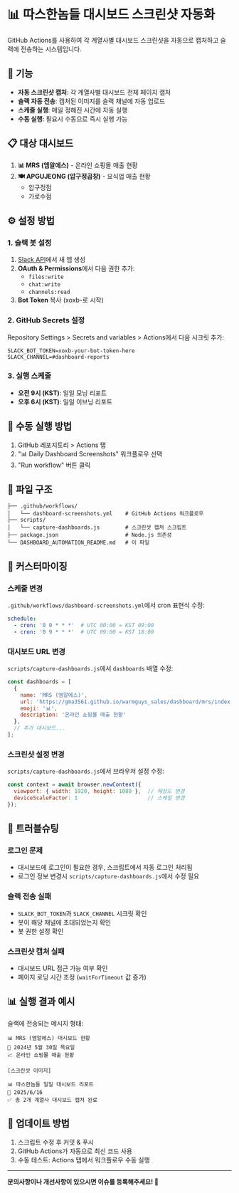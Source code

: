 # 📊 따스한놈들 대시보드 스크린샷 자동화

GitHub Actions를 사용하여 각 계열사별 대시보드 스크린샷을 자동으로 캡처하고 슬랙에 전송하는 시스템입니다.

## 🎯 기능

- **자동 스크린샷 캡처**: 각 계열사별 대시보드 전체 페이지 캡처
- **슬랙 자동 전송**: 캡처된 이미지를 슬랙 채널에 자동 업로드
- **스케줄 실행**: 매일 정해진 시간에 자동 실행
- **수동 실행**: 필요시 수동으로 즉시 실행 가능

## 📋 대상 대시보드

1. **📊 MRS (엠알에스)** - 온라인 쇼핑몰 매출 현황
2. **🍽️ APGUJEONG (압구정곱창)** - 요식업 매출 현황
   - 압구정점
   - 가로수점

## ⚙️ 설정 방법

### 1. 슬랙 봇 설정

1. [Slack API](https://api.slack.com/apps)에서 새 앱 생성
2. **OAuth & Permissions**에서 다음 권한 추가:
   - `files:write`
   - `chat:write`
   - `channels:read`
3. **Bot Token** 복사 (xoxb-로 시작)

### 2. GitHub Secrets 설정

Repository Settings > Secrets and variables > Actions에서 다음 시크릿 추가:

```
SLACK_BOT_TOKEN=xoxb-your-bot-token-here
SLACK_CHANNEL=#dashboard-reports
```

### 3. 실행 스케줄

- **오전 9시 (KST)**: 일일 모닝 리포트
- **오후 6시 (KST)**: 일일 이브닝 리포트

## 🚀 수동 실행 방법

1. GitHub 레포지토리 > Actions 탭
2. "📊 Daily Dashboard Screenshots" 워크플로우 선택
3. "Run workflow" 버튼 클릭

## 📁 파일 구조

```
├── .github/workflows/
│   └── dashboard-screenshots.yml    # GitHub Actions 워크플로우
├── scripts/
│   └── capture-dashboards.js        # 스크린샷 캡처 스크립트
├── package.json                     # Node.js 의존성
└── DASHBOARD_AUTOMATION_README.md   # 이 파일
```

## 🔧 커스터마이징

### 스케줄 변경
`.github/workflows/dashboard-screenshots.yml`에서 cron 표현식 수정:

```yaml
schedule:
  - cron: '0 0 * * *'  # UTC 00:00 = KST 09:00
  - cron: '0 9 * * *'  # UTC 09:00 = KST 18:00
```

### 대시보드 URL 변경
`scripts/capture-dashboards.js`에서 `dashboards` 배열 수정:

```javascript
const dashboards = [
  {
    name: 'MRS (엠알에스)',
    url: 'https://gma3561.github.io/warmguys_sales/dashboard/mrs/index.html',
    emoji: '📊',
    description: '온라인 쇼핑몰 매출 현황'
  },
  // 추가 대시보드...
];
```

### 스크린샷 설정 변경
`scripts/capture-dashboards.js`에서 브라우저 설정 수정:

```javascript
const context = await browser.newContext({
  viewport: { width: 1920, height: 1080 },  // 해상도 변경
  deviceScaleFactor: 1                      // 스케일 변경
});
```

## 🐛 트러블슈팅

### 로그인 문제
- 대시보드에 로그인이 필요한 경우, 스크립트에서 자동 로그인 처리됨
- 로그인 정보 변경시 `scripts/capture-dashboards.js`에서 수정 필요

### 슬랙 전송 실패
- `SLACK_BOT_TOKEN`과 `SLACK_CHANNEL` 시크릿 확인
- 봇이 해당 채널에 초대되었는지 확인
- 봇 권한 설정 확인

### 스크린샷 캡처 실패
- 대시보드 URL 접근 가능 여부 확인
- 페이지 로딩 시간 조정 (`waitForTimeout` 값 증가)

## 📊 실행 결과 예시

슬랙에 전송되는 메시지 형태:

```
📊 MRS (엠알에스) 대시보드 현황
📅 2024년 5월 30일 목요일
📈 온라인 쇼핑몰 매출 현황

[스크린샷 이미지]

📊 따스한놈들 일일 대시보드 리포트
📅 2025/6/16
✅ 총 2개 계열사 대시보드 캡처 완료
```

## 🔄 업데이트 방법

1. 스크립트 수정 후 커밋 & 푸시
2. GitHub Actions가 자동으로 최신 코드 사용
3. 수동 테스트: Actions 탭에서 워크플로우 수동 실행

---

**문의사항이나 개선사항이 있으시면 이슈를 등록해주세요! 🚀** 